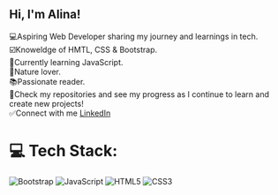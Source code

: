 ## Hi, I'm Alina!

 
 💻Aspiring Web Developer sharing my journey and learnings in tech.</br>
 ☑️Knoweldge of HMTL, CSS & Bootstrap.</br>
 💬Currently learning JavaScript.</br>
 🍃Nature lover.</br>
 📚Passionate reader. </br>
 📁Check my repositories and see my progress as I continue to learn and create new projects!</br>
 ✅Connect with me [LinkedIn](https://www.linkedin.com/in/alina-serban-a9a09a2a8/)</br>
 


# 💻 Tech Stack:
![Bootstrap](https://img.shields.io/badge/bootstrap-%238511FA.svg?style=for-the-badge&logo=bootstrap&logoColor=white) ![JavaScript](https://img.shields.io/badge/javascript-%23323330.svg?style=for-the-badge&logo=javascript&logoColor=%23F7DF1E) ![HTML5](https://img.shields.io/badge/html5-%23E34F26.svg?style=for-the-badge&logo=html5&logoColor=white) ![CSS3](https://img.shields.io/badge/css3-%231572B6.svg?style=for-the-badge&logo=css3&logoColor=white)







